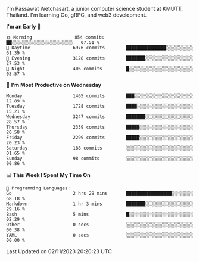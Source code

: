 
I'm Passawat Wetchasart, a junior computer science student at KMUTT, Thailand. I'm learning Go, gRPC, and web3 development.



<!--START_SECTION:waka-->
**I'm an Early 🐤** 

```text
🌞 Morning                854 commits         ██░░░░░░░░░░░░░░░░░░░░░░░   07.51 % 
🌆 Daytime                6976 commits        ███████████████░░░░░░░░░░   61.39 % 
🌃 Evening                3128 commits        ███████░░░░░░░░░░░░░░░░░░   27.53 % 
🌙 Night                  406 commits         █░░░░░░░░░░░░░░░░░░░░░░░░   03.57 % 
```
📅 **I'm Most Productive on Wednesday** 

```text
Monday                   1465 commits        ███░░░░░░░░░░░░░░░░░░░░░░   12.89 % 
Tuesday                  1728 commits        ████░░░░░░░░░░░░░░░░░░░░░   15.21 % 
Wednesday                3247 commits        ███████░░░░░░░░░░░░░░░░░░   28.57 % 
Thursday                 2339 commits        █████░░░░░░░░░░░░░░░░░░░░   20.58 % 
Friday                   2299 commits        █████░░░░░░░░░░░░░░░░░░░░   20.23 % 
Saturday                 188 commits         ░░░░░░░░░░░░░░░░░░░░░░░░░   01.65 % 
Sunday                   98 commits          ░░░░░░░░░░░░░░░░░░░░░░░░░   00.86 % 
```


📊 **This Week I Spent My Time On** 

```text
💬 Programming Languages: 
Go                       2 hrs 29 mins       █████████████████░░░░░░░░   68.18 % 
Markdown                 1 hr 3 mins         ███████░░░░░░░░░░░░░░░░░░   29.16 % 
Bash                     5 mins              █░░░░░░░░░░░░░░░░░░░░░░░░   02.29 % 
Other                    0 secs              ░░░░░░░░░░░░░░░░░░░░░░░░░   00.38 % 
YAML                     0 secs              ░░░░░░░░░░░░░░░░░░░░░░░░░   00.00 % 
```


 Last Updated on 02/11/2023 20:20:23 UTC
<!--END_SECTION:waka-->

<!--
**markpassawat/markpassawat** is a ✨ _special_ ✨ repository because its `README.md` (this file) appears on your GitHub profile.

Here are some ideas to get you started:

- 🔭 I’m currently working on ...
- 🌱 I’m currently learning ...
- 👯 I’m looking to collaborate on ...
- 🤔 I’m looking for help with ...
- 💬 Ask me about ...
- 📫 How to reach me: ...
- 😄 Pronouns: He/Him
- ⚡ Fun fact: ...
-->
